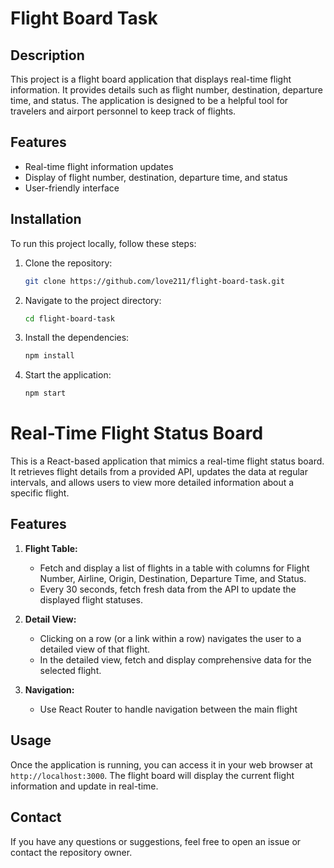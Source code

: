 # Flight Board Task

## Description
This project is a flight board application that displays real-time flight information. It provides details such as flight number, destination, departure time, and status. The application is designed to be a helpful tool for travelers and airport personnel to keep track of flights.

## Features
- Real-time flight information updates
- Display of flight number, destination, departure time, and status
- User-friendly interface

## Installation
To run this project locally, follow these steps:

1. Clone the repository:
    ```bash
    git clone https://github.com/love211/flight-board-task.git
    ```

2. Navigate to the project directory:
    ```bash
    cd flight-board-task
    ```

3. Install the dependencies:
    ```bash
    npm install
    ```

4. Start the application:
    ```bash
    npm start
    ```

# Real-Time Flight Status Board

This is a React-based application that mimics a real-time flight status board. It retrieves flight details from a provided API, updates the data at regular intervals, and allows users to view more detailed information about a specific flight.

## Features

1. **Flight Table:**
   - Fetch and display a list of flights in a table with columns for Flight Number, Airline, Origin, Destination, Departure Time, and Status.
   - Every 30 seconds, fetch fresh data from the API to update the displayed flight statuses.

2. **Detail View:**
   - Clicking on a row (or a link within a row) navigates the user to a detailed view of that flight.
   - In the detailed view, fetch and display comprehensive data for the selected flight.

3. **Navigation:**
   - Use React Router to handle navigation between the main flight    

## Usage
Once the application is running, you can access it in your web browser at `http://localhost:3000`. The flight board will display the current flight information and update in real-time.

## Contact
If you have any questions or suggestions, feel free to open an issue or contact the repository owner.

